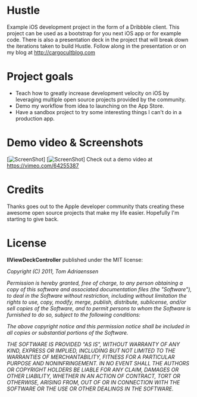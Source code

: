 # Hustle

Example iOS development project in the form of a Dribbble client. This project can be used as a bootstrap for you next iOS app or for example code. There is also a presentation deck in the project that will break down the iterations taken to build Hustle. Follow along in the presentation or on my blog at http://cargocultblog.com

# Project goals

- Teach how to greatly increase development velocity on iOS by leveraging multiple open source projects provided by the community.
- Demo my workflow from idea to launching on the App Store.
- Have a sandbox project to try some interesting things I can't do in a production app.

# Demo video & Screenshots

[![ScreenShot](https://raw.github.com/kylestew/Hustle/screenshot1.png)]
[![ScreenShot](https://raw.github.com/kylestew/Hustle/screenshot2.png)]
Check out a demo video at https://vimeo.com/64255387

# Credits

Thanks goes out to the Apple developer community thats creating these awesome open source projects that make my life easier. Hopefully I'm starting to give back.

# License

**IIViewDeckController** published under the MIT license:

*Copyright (C) 2011, Tom Adriaenssen*

*Permission is hereby granted, free of charge, to any person obtaining a copy of*
*this software and associated documentation files (the "Software"), to deal in*
*the Software without restriction, including without limitation the rights to*
*use, copy, modify, merge, publish, distribute, sublicense, and/or sell copies*
*of the Software, and to permit persons to whom the Software is furnished to do*
*so, subject to the following conditions:*

*The above copyright notice and this permission notice shall be included in all*
*copies or substantial portions of the Software.*

*THE SOFTWARE IS PROVIDED "AS IS", WITHOUT WARRANTY OF ANY KIND, EXPRESS OR*
*IMPLIED, INCLUDING BUT NOT LIMITED TO THE WARRANTIES OF MERCHANTABILITY,*
*FITNESS FOR A PARTICULAR PURPOSE AND NONINFRINGEMENT. IN NO EVENT SHALL THE*
*AUTHORS OR COPYRIGHT HOLDERS BE LIABLE FOR ANY CLAIM, DAMAGES OR OTHER*
*LIABILITY, WHETHER IN AN ACTION OF CONTRACT, TORT OR OTHERWISE, ARISING FROM,*
*OUT OF OR IN CONNECTION WITH THE SOFTWARE OR THE USE OR OTHER DEALINGS IN THE*
*SOFTWARE.*